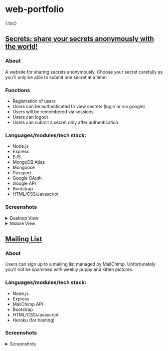 # web-portfolio
<newline> {:toc}

## [Secrets: share your secrets anonymously with the world!](https://3000-k712-secretsejs-cxd5tucwj6c.ws-eu46.gitpod.io)
### About
A website for sharing secrets anonymously. Choose your secret carefully as you'll only be able to submit one secret at a time! 

### Functions
- Registration of users
- Users can be authenticated to view secrets (login or via google)
- Users will be remembered via sessions
- Users can logout 
- Users can submit a secret only after authentication

### Languages/modules/tech stack:
- Node.js
- Express
- EJS
- MongoDB Atlas
- Mongoose
- Passport
- Google OAuth
- Google API
- Bootstrap
- HTML/CSS/Javascript

### Screenshots
<details>
  <summary>Desktop View</summary>
  
Home       |  Sign up
:-------------------------:|:-------------------------:
<img src="https://github.com/K-712/web-portfolio/blob/main/Secrets/secrets_home_page.png?raw=true" width="350">  |  <img src="https://github.com/K-712/web-portfolio/blob/main/Secrets/Secrets_signup.png?raw=true " width="350">

Login       |  Secrets
:-------------------------:|:-------------------------:
<img src="https://github.com/K-712/web-portfolio/blob/main/Secrets/secrets_login.png?raw=true" width="350">  |  <img src="https://github.com/K-712/web-portfolio/blob/main/Secrets/secrets_secrets_page.png?raw=true " width="350">

Submitting a secret |
:-------------------------:
<img src="https://github.com/K-712/web-portfolio/blob/main/Secrets/secrets_submit_secret.png?raw=true " width="350"> |
</details>

<details>
  <summary>Mobile View</summary>
  
  Home       |  Sign up
:-------------------------:|:-------------------------:
<img src="https://github.com/K-712/web-portfolio/blob/main/Secrets/Screenshot_20220604-142551.jpg?raw=true" width="350">  |  <img src="https://github.com/K-712/web-portfolio/blob/main/Secrets/Screenshot_20220604-142600.jpg?raw=true " width="350">

Login       |  Secrets (extended screenshot)
:-------------------------:|:-------------------------:
<img src="https://github.com/K-712/web-portfolio/blob/main/Secrets/Screenshot_20220604-141847__01.jpg?raw=true" width="350">  |  <img src="https://github.com/K-712/web-portfolio/blob/main/Secrets/Screenshot_20220604-142002.jpg?raw=true " width="350"> 

Submitting a secret |
:-------------------------:
<img src="https://github.com/K-712/web-portfolio/blob/main/Secrets/Screenshot_20220604-142625.jpg?raw=true " width="350"> |
  
</details>

## [Mailing List](https://blooming-brook-22689.herokuapp.com/)

### About
Users can sign up to a mailing list managed by MailChimp. Unfortunately you'll not be spammed with weekly puppy and kitten pictures. 


### Languages/modules/tech stack:
- Node.js
- Express
- MailChimp API
- Bootstrap
- HTML/CSS/Javascript
- Heroku (for hosting)

### Screenshots
<details>
  <summary>Screenshots</summary>
  
Desktop       |  Mobile
:-------------------------:|:-------------------------:
<img src="https://github.com/K-712/web-portfolio/blob/main/MailingList/Screenshot%202022-06-04%20at%2014.47.00.png?raw=true" width="350">  |  <img src="https://github.com/K-712/web-portfolio/blob/main/MailingList/Screenshot_20220604-144921.jpg?raw=true " width="150">

</details>
